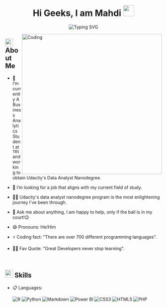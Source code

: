 <h1 align="center">Hi Geeks, I am Mahdi <img src="https://media.giphy.com/media/hvRJCLFzcasrR4ia7z/giphy.gif" width="35"></h1>

<div align="center">
  
![Typing SVG](https://readme-typing-svg.herokuapp.com?font=ROBOT&size=25&color=39FF14&background=000000&center=true&vCenter=true&width=490&lines=%3E+Welcome+to+my+GitHub+profile...!)

</div>

<img align="right" alt="Coding" width="450" src="https://cdn.dribbble.com/users/1162077/screenshots/3848914/programmer.gif">

## <img src="https://c.tenor.com/NCRHhqkXrJYAAAAi/programmers-go-internet.gif" width="25">  <b>About Me</b>

- 🔭 I’m currently A Business Analytics Student at `TBS` and working to obtain Udacity's Data Analyst Nanodegree.

- 👯 I’m looking for a job that aligns with my current field of study.

- 👨‍💻 Udacity's data analyst nanodegree program is the most enlightening journey I've been through.

- 💬 Ask me about anything, I am happy to help, only if the ball is in my court!😉

- 😄 Pronouns: He/Him

- ⚡ Coding fact: "There are over 700 different programming languages".

- 💪🏼 Fav Quote: "Great Developers never stop learning".

<br>

## <img src="https://media2.giphy.com/media/QssGEmpkyEOhBCb7e1/giphy.gif?cid=ecf05e47a0n3gi1bfqntqmob8g9aid1oyj2wr3ds3mg700bl&rid=giphy.gif" width ="25"><b> Skills</b>

<p align="center">

- 📋 Languages:
    
    ![R](https://img.shields.io/badge/R-276DC3?style=for-the-badge&logo=r&logoColor=white)
    ![Python](https://img.shields.io/badge/python-3670A0?style=for-the-badge&logo=python&logoColor=ffdd54)
    ![Markdown](https://img.shields.io/badge/markdown-%23000000.svg?style=for-the-badge&logo=markdown&logoColor=white)
    ![Power BI](https://github.com/microsoft/PowerBI-Icons/blob/main/SVG/DesktopRS.svg)
    ![CSS3](https://img.shields.io/badge/css3-%231572B6.svg?style=for-the-badge&logo=css3&logoColor=white)
    ![HTML5](https://img.shields.io/badge/html5-%23E34F26.svg?style=for-the-badge&logo=html5&logoColor=white)
    ![PHP](https://img.shields.io/badge/php-%23777BB4.svg?style=for-the-badge&logo=php&logoColor=white)

    
    
    
    

